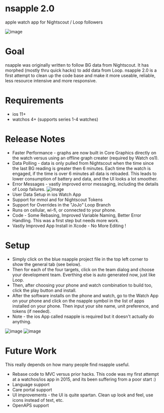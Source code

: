 # nsapple 2.0
apple watch app for Nightscout / Loop followers

![image](https://user-images.githubusercontent.com/8536751/58384240-8b05e580-7fad-11e9-9899-509e9a073ee7.png)

# Goal
nsapple was originally written to follow BG data from Nightscout.  It has morphed (mostly thru quick hacks) to add data from Loop. nsapple 2.0 is a first attempt to clean up the code base and make it more useable, reliable, less resource intensive and more responsive. 

# Requirements
* ios 11+
* watchos 4+ (supports series 1-4 watches)

# Release Notes
* Faster Performance - graphs are now built in Core Graphics directly on the watch versus using an offline graph creater (required by Watch os1).  
* Data Polling - data is only pulled from Nightscout when the time since the last BG reading is greater then 6 minutes.  Each time the watch is engaged, if the time is over 6 minutes all data is reloaded.  This leads to lower consumption of battery and data, and the UI looks a lot smoother.
* Error Messages - vastly improved error messaging, including the details of Loop failures.
![image](https://user-images.githubusercontent.com/8536751/58513147-d4e8fa00-816c-11e9-92ab-718d94dc64cd.png)
* User Data Setup in ios Watch App 
* Support for mmol and for Nightscout Tokens
* Support for Overrides in the "JoJo" Loop Branch
* Runs on cellular, wi-fi, or connected to your phone. 
* Code - Some Rebasing, Improved Variable Naming, Better Error Handling.  This was a first step but needs more work.
* Vastly Improved App Install in Xcode - No More Editing !

# Setup
* Simply click on the blue nsapple project file in the top left corner to show the general tab (see below).
* Then for each of the four targets, click on the team dialog and choose your development team.  Everthing else is auto generated now, just like Loop.  
* Then, after choosing your phone and watch combination to build too, click the play button and install.  
* After the software installs on the phone and watch, go to the Watch App on your phone and click on the nsapple symbol in the list of apps installed on your phone.  Then input your site name, unit preference, and tokens (if needed). 
* Note - the ios App called nsapple is required but it doesn't actually do anything. 

![image](https://user-images.githubusercontent.com/8536751/58512523-4b84f800-816b-11e9-8a87-fbe3842e1e3a.png)
![image](https://user-images.githubusercontent.com/8536751/58384377-26e42100-7faf-11e9-8b69-c7b6d5f58177.png)

# Future Work
This really depends on how many people find nsapple useful.  
* Rebase code to MVC versus prior hacks.  This code was my first attempt at a watchos/ios app in 2015, and its been suffering from a poor start :)
* Language support
* Care portal support
* UI improvements - the UI is quite spartan.  Clean up look and feel, use icons instead of text, etc. 
* OpenAPS support


